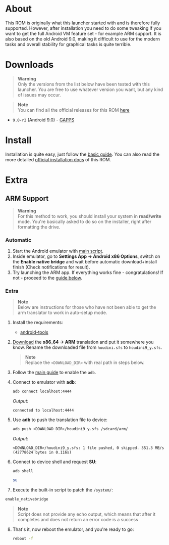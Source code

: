 # About
This ROM is originally what this launcher started with and is therefore fully supported. However, after installation you need to do some tweaking if you want to get the full Android VM feature set - for example ARM support. It is also based on the old Android 9.0, making it difficult to use for the modern tasks and overall stability for graphical tasks is quite terrible.


# Downloads
> **Warning**  
> Only the versions from the list below have been tested with this launcher. You are free to use whatever version you want, but any kind of issues may occur.

> **Note**  
> You can find all the official releases for this ROM [here](https://www.android-x86.org/download)

- `9.0-r2` (Android 9.0) - [GAPPS](https://sourceforge.net/projects/android-x86/files/Release%209.0/android-x86_64-9.0-r2.iso/download)


# Install
Installation is quite easy, just follow the [basic guide](../README.md#install). You can also read the more detailed [official installation docs](https://www.android-x86.org/installhowto.html) of this ROM.


# Extra
## ARM Support
> **Warning**  
> For this method to work, you should install your system in **read/write** mode. You're basically asked to do so on the installer, right after formatting the drive.


### Automatic
1. Start the Android emulator with [main script](../launcher.sh).
2. Inside emulator, go to **Settings App -> Android x86 Options**, switch on the **Enable native bridge** and wait before automatic download+install finish (Check notifications for result).
3. Try launching the ARM app. If everything works fine - congratulations! If not - proceed to the [guide below](#extra).


### Extra
> **Note**  
> Below are instructions for those who have not been able to get the arm translator to work in auto-setup mode.

1. Install the requirements:
   - [android-tools](https://developer.android.com/tools/releases/platform-tools)

2. [Download](http://dl.android-x86.org/houdini/9_y/houdini.sfs) the **x86_64 -> ARM** translation and put it somewhere you know. Rename the downloaded file from `houdini.sfs` to `houdini9_y.sfs`. 
   > **Note**  
   > Replace the `<DOWNLOAD_DIR>` with real path in steps below.

3. Follow the [main guide](../README.md#android-debug-bridge-adb) to enable the `adb`.

4. Connect to emulator with **adb**:
   ```sh
   adb connect localhost:4444
   ```
   *Output:*
   ```Log
   connected to localhost:4444
   ```

5. Use **adb** to push the translation file to device:
   ```sh
   adb push <DOWNLOAD_DIR>/houdini9_y.sfs /sdcard/arm/
   ```
   *Output:*
   ```Log
   <DOWNLOAD_DIR>/houdini9_y.sfs: 1 file pushed, 0 skipped. 351.3 MB/s (42778624 bytes in 0.116s)
   ```

6. Connect to device shell and request **SU**:
   ```sh
   adb shell
   ```
   ```sh
   su
   ```

7.  Execute the built-in script to patch the `/system/`:
   ```sh
   enable_nativebridge
   ```
   > **Note**  
   > Script does not provide any echo output, which means that after it completes and does not return an error code is a success

8.  That's it, now reboot the emulator, and you're ready to go:
    ```sh
    reboot -f
    ```
